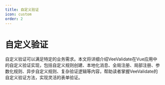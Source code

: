 ```yaml
---
title: 自定义验证
icon: custom
order: 2
---
```


# 自定义验证

自定义验证可以满足特定的业务需求。本文将详细介绍VeeValidate在Vue应用中的自定义验证实现，包括自定义规则创建、本地化消息、全局注册、局部注册、参数化规则、异步自定义规则、复杂验证逻辑等内容，帮助读者掌握VeeValidate的自定义验证方法，实现灵活的表单验证。
